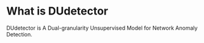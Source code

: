 # What is DUdetector 
DUdetector is A Dual-granularity Unsupervised Model for Network Anomaly Detection.
